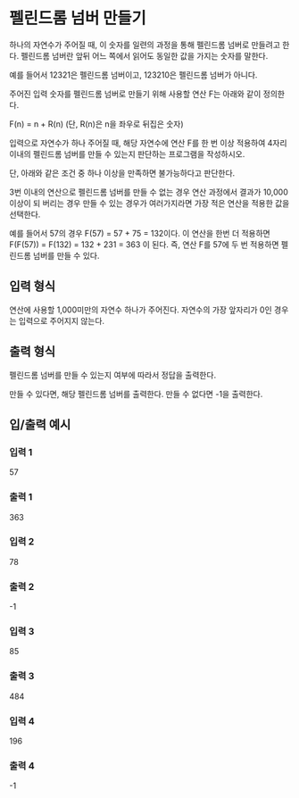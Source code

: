 # 펠린드롬 넘버 만들기

 하나의 자연수가 주어질 때, 이 숫자를 일련의 과정을 통해 펠린드롬 넘버로 만들려고 한다. 펠린드롬 넘버란 앞뒤 어느 쪽에서 읽어도 동일한 값을 가지는 숫자를 말한다.

 예를 들어서 12321은 펠린드롬 넘버이고, 123210은 펠린드롬 넘버가 아니다.



 주어진 입력 숫자를 펠린드롬 넘버로 만들기 위해 사용할 연산 F는 아래와 같이 정의한다.



 F(n) = n + R(n)    (단, R(n)은 n을 좌우로 뒤집은 숫자)



 입력으로 자연수가 하나 주어질 때, 해당 자연수에 연산 F를 한 번 이상 적용하여 4자리 이내의 펠린드롬 넘버를 만들 수 있는지 판단하는 프로그램을 작성하시오.

 단, 아래와 같은 조건 중 하나 이상을 만족하면 불가능하다고 판단한다.

3번 이내의 연산으로 펠린드롬 넘버를 만들 수 없는 경우
연산 과정에서 결과가 10,000이상이 되 버리는 경우
만들 수 있는 경우가 여러가지라면 가장 적은 연산을 적용한 값을 선택한다.


 예를 들어서 57의 경우 F(57) = 57 + 75 = 132이다. 이 연산을 한번 더 적용하면 F(F(57)) = F(132) = 132 + 231 = 363 이 된다. 즉, 연산 F를 57에 두 번 적용하면 펠린드롬 넘버를 만들 수 있다.



## 입력 형식
 연산에 사용할 1,000미만의 자연수 하나가 주어진다. 자연수의 가장 앞자리가 0인 경우는 입력으로 주어지지 않는다.



## 출력 형식
 펠린드롬 넘버를 만들 수 있는지 여부에 따라서 정답을 출력한다.

만들 수 있다면, 해당 펠린드롬 넘버를 출력한다.
만들 수 없다면 -1을 출력한다.

## 입/출력 예시
### 입력 1
57
### 출력 1
363

### 입력 2
78
### 출력 2
-1

### 입력 3
85
### 출력 3
484

### 입력 4
196
### 출력 4
-1